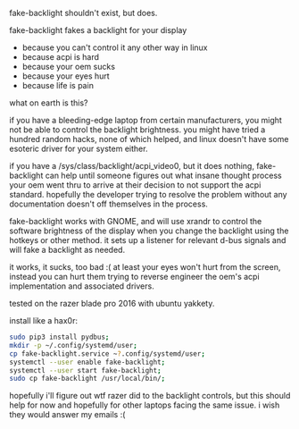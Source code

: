 fake-backlight shouldn't exist, but does.

fake-backlight fakes a backlight for your display
  - because you can't control it any other way in linux
  - because acpi is hard
  - because your oem sucks
  - because your eyes hurt
  - because life is pain

what on earth is this?

if you have a bleeding-edge laptop from certain manufacturers,
you might not be able to control the backlight brightness. 
you might have tried a hundred random hacks, none of which
helped, and linux doesn't have some esoteric driver for your
system either.

if you have a /sys/class/backlight/acpi_video0, but it does
nothing, fake-backlight can help until someone figures out
what insane thought process your oem went thru to arrive at
their decision to not support the acpi standard. hopefully
the developer trying to resolve the problem without any
documentation doesn't off themselves in the process.

fake-backlight works with GNOME, and will use xrandr to control
the software brightness of the display when you change the
backlight using the hotkeys or other method. it sets up a
listener for relevant d-bus signals and will fake a backlight
as needed.

it works, it sucks, too bad :(  at least your eyes won't hurt
from the screen, instead you can hurt them trying to reverse
engineer the oem's acpi implementation and associated drivers.

tested on the razer blade pro 2016 with ubuntu yakkety.


install like a hax0r:

```bash
sudo pip3 install pydbus;
mkdir -p ~/.config/systemd/user;
cp fake-backlight.service ~?.config/systemd/user;
systemctl --user enable fake-backlight;
systemctl --user start fake-backlight;
sudo cp fake-backlight /usr/local/bin/;
```

hopefully i'll figure out wtf razer did to the backlight
controls, but this should help for now and hopefully for
other laptops facing the same issue. i wish they would
answer my emails :(


